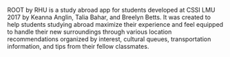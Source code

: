 ROOT by RHU is a study abroad app for students developed at CSSI LMU 2017 by Keanna Anglin, Talia Bahar, and Breelyn Betts.
It was created to help students studying abroad maximize their experience and feel equipped to handle their new surroundings through various location recommendations organized by interest, cultural queues, transportation information, and tips from their fellow classmates.
